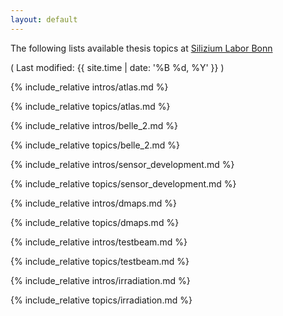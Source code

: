 ```yaml
---
layout: default
---
```


The following lists available thesis topics at [Silizium Labor Bonn](https://github.com/SiLab-Bonn)

( Last modified: {{ site.time | date: '%B %d, %Y' }} )

{% include_relative intros/atlas.md %}

{% include_relative topics/atlas.md %}

{% include_relative intros/belle_2.md %}

{% include_relative topics/belle_2.md %}

{% include_relative intros/sensor_development.md %}

{% include_relative topics/sensor_development.md %}

{% include_relative intros/dmaps.md %}

{% include_relative topics/dmaps.md %}

{% include_relative intros/testbeam.md %}

{% include_relative topics/testbeam.md %}

{% include_relative intros/irradiation.md %}

{% include_relative topics/irradiation.md %}
